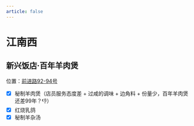 ```yaml
---
article: false
---
```


# 江南西

## 新兴饭店·百年羊肉煲

<i class="fa-solid fa-location-dot"></i> 位置：<a href="https://ditu.amap.com/place/B00140BENW" target="_blank">前进路92-94号</a>

- [x] 秘制羊肉煲（店员服务态度差 + 过咸的调味 + 边角料 + 份量少，百年羊肉煲还差99年？:-1:）
- [x] 红烧乳鸽
- [x] 秘制羊杂汤